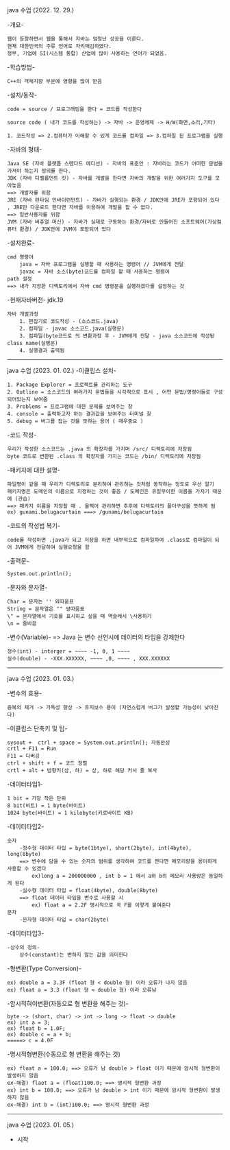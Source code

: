 java 수업 (2022. 12. 29.)

-개요-

	웹이 등장하면서 웹을 통해서 자바는 엄청난 성공을 이룬다.
	현재 대한민국의 주류 언어로 자리매김하였다.
	정부, 기업에 SI(시스템 통합) 산업에 많이 사용하는 언어가 되었음.


-학습방법-

	C++의 객체지향 부분에 영향을 많이 받음

-설치/동작-

	code = source / 프로그래밍을 한다 = 코드를 작성한다
	
	source code ( 내가 코드를 작성하는) -> 자바 -> 운영체제 -> H/W(화면,소리,기타)

	1. 코드작성 => 2.컴퓨터가 이해할 수 있게 코드를 컴파일 => 3.컴파일 된 프로그램을 실행

-자바의 형태-

	Java SE (자바 플랫폼 스텐다드 에디션) - 자바의 표준안 : 자바라는 코드가 어떠한 문법을 가져야 하는지 정의를 한다.
	JDK (자바 디벨롭먼트 킷) - 자바를 개발을 한다면 자바의 개발을 위한 여러가지 도구를 모아놓음
	==> 개발자를 위함
	JRE (자바 런타임 인바이런먼트) - 자바가 실행되는 환경 / JDK안에 JRE가 포함되어 있다 , JRE만 다운로드 한다면 자바를 이용하여 개발을 할 수 없다.
	==> 일반사용자를 위함
	JVM (자바 버츄얼 머신) - 자바가 실제로 구동하는 환경/자바로 만들어진 소프트웨어(가상컴퓨터 환경) / JDK안에 JVM이 포함되어 있다

-설치완료-

	cmd 명령어
		java = 자바 프로그램을 실행할 때 사용하는 명령어 // JVM에게 전달
		javac = 자바 소스(byte)코드를 컴파일 할 때 사용하는 명령어
	path 설정
	==> 내가 지정한 디렉토리에서 자바 cmd 명령문을 실행하겠다를 설정하는 것

-현재자바버전- jdk.19

	자바 개발과정
		1. 편집기로 코드작성 - (소스코드.java)
		2. 컴파일 - javac 소스코드.java(실행문)
		3. 컴파일(byte코드로 의 변환과정 후 - JVM에게 전달 - java 소스코드에 작성된 class name(실행문)
		4. 실행결과 출력됨

---------------------------------------------------------------------------------
java 수업 (2023. 01. 02.)
-이클립스 설치-

	1. Package Explorer = 프로젝트를 관리하는 도구
	2. Outline = 소스코드의 여러가지 문법들을 시각적으로 표시 , 어떤 문법/명령어들로 구성되어있는지 보여줌
	3. Problems = 프로그램에 대한 문제를 보여주는 창
	4. console = 출력하고자 하는 결과값을 보여주는 터미널 창
	5. debug = 버그를 잡는 것을 뜻하는 용어 ( 매우중요 )

-코드 작성-

	우리가 작성한 소스코드는 .java 의 확장자를 가지며 /src/ 디렉토리에 저장됨
	byte 코드로 변환된 .class 의 확장자를 가지는 코드는 /bin/ 디렉토리에 저장됨

-패키지에 대한 설명-

	파일명이 같을 때 우리가 디렉토리로 분리하여 관리하는 것처럼 동작하는 정도로 우선 알기
	패키지명은 도메인의 이름으로 지정하는 것이 좋음 / 도메인은 유일무이한 이름을 가지기 때문에 (관습)
	==> 패키지 이름을 지정할 때 . 을찍어 관리하면 추후에 디렉토리의 폴더구성을 뜻하게 됨
	ex) gunami.belugacurtain ===> /gunami/belugacurtain

-코드의 작성법 복기-

	code를 작성하면 .java가 되고 저장을 하면 내부적으로 컴파일하여 .class로 컴파일이 되어 JVM에게 전달하여 실행요청을 함
-출력문-

	System.out.println();
-문자와 문자열-

	Char = 문자는 '' 외따움표
	String = 문자열은 "" 쌍따움표
	\" = 문자열에서 기호를 표시하고 싶을 때 역슬레시 \사용하기
	\n = 줄바꿈
-변수(Variable)-
	=> Java 는 변수 선언시에 데이터의 타입을 강제한다

	정수(int) - interger = ~~~~ -1, 0, 1 ~~~~
	실수(double) - -XXX.XXXXXX, ~~~~ ,0, ~~~~ , XXX.XXXXXX

---------------------------------------------------------------------------------
java 수업 (2023. 01. 03.)

-변수의 효용-

	중복의 제거 -> 가독성 향상 -> 유지보수 용이 (자연스럽게 버그가 발생할 가능성이 낮아진다)
-이클립스 단축키 및 팁-

	sysout +  ctrl + space = System.out.println(); 자동완성
	crtl + F11 = Run
	F11 = 디버깅
	ctrl + shift + f = 코드 정렬
	crtl + alt + 방향키(상, 하) = 상, 하로 해당 커서 줄 복사
-데이터타입1-

	1 bit = 가장 작은 단위
	8 bit(비트) = 1 byte(바이트)
	1024 byte(바이트) = 1 kilobyte(키로바이트 KB)
-데이터타입2-

	숫자
		-정수형 데이터 타입 = byte(1btye), short(2byte), int(4byte), long(8byte)
		==> 변수에 담을 수 있는 숫자의 범위를 생각하여 코드를 짠다면 메모리량을 용이하게 사용할 수 있겠다
			ex)long a = 200000000 , int b = 1 에서 a와 b의 메모리 사용량은 동일하게 된다
		-실수형 데이터 타입 = float(4byte), double(8byte)
		==> float 데이터 타입을 변수로 사용할 시
			ex) float a = 2.2F 명시적으로 꼭 F를 이렇게 붙여준다
	문자
		-문자형 데이터 타입 = char(2byte)
-데이터타입3-

	-상수의 정의-
		상수(constant)는 변하지 않는 값을 의미한다

-형변환(Type Conversion)-

	ex) double a = 3.3F (float 형 < double 형) 이라 오류가 나지 않음
	ex) float a = 3.3 (float 형 < double 형) 이라 오류남	

-암시적혀이변환(자동으로 형 변환을 해주는 것)-

	byte -> (short, char) -> int -> long -> float -> double
	ex) int a = 3;
	ex) float b = 1.0F;
	ex) double c = a + b;
	=====> c = 4.0F

-명시적형변환(수동으로 형 변환을 해주는 것)

	ex) float a = 100.0; ==> 오류가 남 double > float 이기 때문에 암시적 형변환이 발생하지 않음
	ex-해결) flaot a = (float)100.0; ==> 명시적 형변환 과정
	ex) int b = 100.0; ==> 오류가 남 double > int 이기 때문에 암시적 형변환이 발생하지 않음	
	ex-해결) int b = (int)100.0; ==> 명시적 형변환 과정

---------------------------------------------------------------------------------
java 수업 (2023. 01. 05.)
- 시작